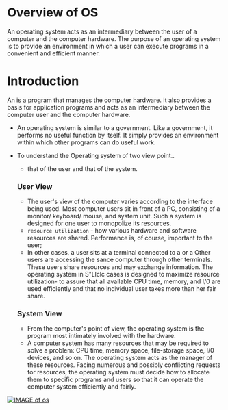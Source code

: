 
# Overview of OS

An operating system acts as an intermediary between the user of a computer and the computer hardware. The purpose of an operating system is to provide an environment in which a user can execute programs in a convenient and efficient manner.

# Introduction 
An is a program that manages the computer hardware. It also provides a basis for application programs and acts as an intermediary between the computer user and the computer hardware. 

- An operating system is similar to a government. Like a government, it performs no useful function by itself. It simply provides an environment within which other programs can do useful work.


- To understand the Operating system of two view point..
    -  that of the user and that of the system.

    ### User View
    -  The user's view of the computer varies according to the interface being used. Most computer users sit in front of a PC, consisting of a monitor/ keyboard/ mouse, and system unit. Such a system is designed for one user to monopolize its resources.
    -  `resource utilization` - how various hardware and software resources are shared. Performance is, of course, important to the user;
    - In other cases, a user sits at a terminal connected to a or a Other users are accessing the sance computer through other terminals. These users share resources and may exchange information. The operating system in S"Llclc cases is designed to maximize resource utilization- to assure that all available CPU time, memory, and I/0 are used efficiently and that no individual user takes more than her fair share.

    ### System View
    - From the computer's point of view, the operating system is the program most intimately involved with the hardware.
    - A computer system has many resources that may be required to solve a problem: CPU time, memory space, file-storage space, I/0 devices, and so on. The operating system acts as the manager of these resources. Facing numerous and possibly conflicting requests for resources, the operating system must decide how to allocate them to specific programs and users so that it can operate the computer system efficiently and fairly. 
   
[![IMAGE of os](https://media.geeksforgeeks.org/wp-content/uploads/os.png)](https://www.youtube.com/watch?v=YwqexcfbucE&list=PLmXKhU9FNesSFvj6gASuWmQd23Ul5omtD)

   
